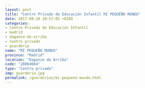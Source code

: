 ```yaml
---
layout: post
title: "Centro Privado de Educación Infantil MI PEQUEÑO MUNDO"
date: 2017-09-20 20:57:05 +0200
categories:
- Centro Privado de Educación Infantil
- madrid
- daganzo-de-arriba
- Centro privado
- guarderia
name: "MI PEQUEÑO MUNDO"
province: "Madrid"
location: "Daganzo de Arriba"
code: "28064664"
type: "Centro privado"
img: guarderia.jpg
permalink: /guarderias/mi-pequeno-mundo.html
---
```

